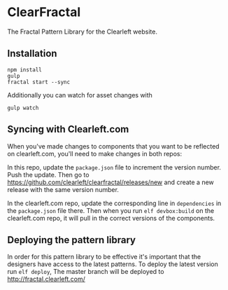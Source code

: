 # ClearFractal

The Fractal Pattern Library for the Clearleft website.

## Installation

    npm install
    gulp
    fractal start --sync

Additionally you can watch for asset changes with

    gulp watch

## Syncing with Clearleft.com

When you've made changes to components that you want to be reflected on clearleft.com, you'll need to make changes in both repos:

In this repo, update the `package.json` file to increment the version number. Push the update. Then go to <https://github.com/clearleft/clearfractal/releases/new> and create a new release with the same version number.

In the clearleft.com repo, update the corresponding line in `dependencies` in the `package.json` file there. Then when you run `elf devbox:build` on the clearleft.com repo, it will pull in the correct versions of the components.

## Deploying the pattern library

In order for this pattern library to be effective it's important that the designers have access to the latest patterns.
To deploy the latest version run `elf deploy`, The master branch will be deployed to http://fractal.clearleft.com/